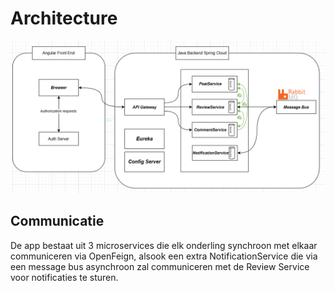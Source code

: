 # Architecture

![eShopOnContainers Architecture](architecture.png)

## Communicatie
De app bestaat uit 3 microservices die elk onderling synchroon met elkaar communiceren via OpenFeign,
 alsook een extra NotificationService die via een message bus asynchroon zal communiceren met de Review Service voor notificaties te sturen.